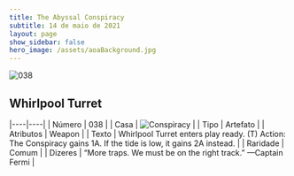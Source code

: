 ```yaml
---
title: The Abyssal Conspiracy
subtitle: 14 de maio de 2021
layout: page
show_sidebar: false
hero_image: /assets/aoaBackground.jpg
---
```


![038](https://cards-keyforge.s3.eu-north-1.amazonaws.com/media/en/tac/038.png)

## Whirlpool Turret

|----|----|
| Número | 038 |
| Casa | ![Conspiracy](https://raw.githubusercontent.com/cardsofkeyforge/cardsofkeyforge.github.io/master/rotk/conspiracy.png "Conspiracy") |
| Tipo | Artefato |
| Atributos | Weapon |
| Texto | Whirlpool Turret enters play ready. (T) Action: The Conspiracy gains 1A. If the tide is low, it gains 2A instead. |
| Raridade | Comum |
| Dizeres | “More traps. We must be on the right track.” —Captain Fermi |
